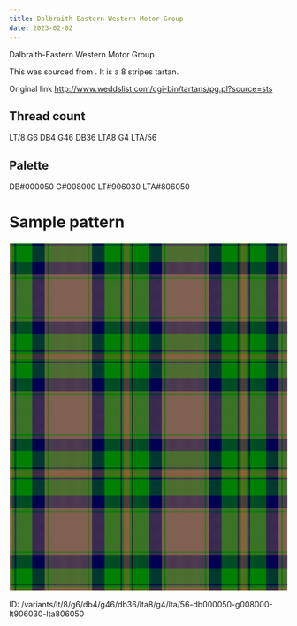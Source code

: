 ```yaml
---
title: Dalbraith-Eastern Western Motor Group
date: 2023-02-02
---
```

Dalbraith-Eastern Western Motor Group

This was sourced from <no value>.  It is a 8 stripes tartan.

Original link http://www.weddslist.com/cgi-bin/tartans/pg.pl?source=sts

## Thread count
LT/8 G6 DB4 G46 DB36 LTA8 G4 LTA/56

## Palette
DB#000050 G#008000 LT#906030 LTA#806050

# Sample pattern

![Tartan detail](tartan.png "LT/8 G6 DB4 G46 DB36 LTA8 G4 LTA/56 tartan")

ID: /variants/lt/8/g6/db4/g46/db36/lta8/g4/lta/56-db000050-g008000-lt906030-lta806050